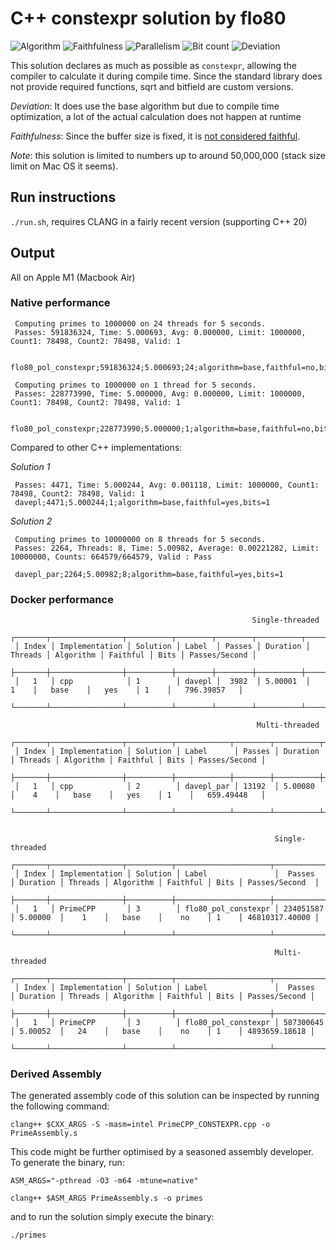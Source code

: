 # C++ constexpr solution by flo80

![Algorithm](https://img.shields.io/badge/Algorithm-base-green)
![Faithfulness](https://img.shields.io/badge/Faithful-no-yellowgreen)
![Parallelism](https://img.shields.io/badge/Parallel-yes-green)
![Bit count](https://img.shields.io/badge/Bits-1-green)
![Deviation](https://img.shields.io/badge/Deviation-compile%20time-blue)

This solution declares as much as possible as `constexpr`, allowing the compiler to calculate it during compile time.
Since the standard library does not provide required functions, sqrt and bitfield are custom versions.

*Deviation*: It does use the base algorithm but due to compile time optimization, a lot of the actual calculation does not happen at runtime

*Faithfulness*: Since the buffer size is fixed, it is [not considered faithful](https://github.com/PlummersSoftwareLLC/Primes/pull/274).

*Note*: this solution is limited to numbers up to around 50,000,000 (stack size limit on Mac OS it seems).

## Run instructions

`./run.sh`, requires CLANG in a fairly recent version (supporting C++ 20)

## Output

All on Apple M1 (Macbook Air)

### Native performance

     Computing primes to 1000000 on 24 threads for 5 seconds.
     Passes: 591836324, Time: 5.000693, Avg: 0.000000, Limit: 1000000, Count1: 78498, Count2: 78498, Valid: 1

     flo80_pol_constexpr;591836324;5.000693;24;algorithm=base,faithful=no,bits=1

     Computing primes to 1000000 on 1 thread for 5 seconds.
     Passes: 228773990, Time: 5.000000, Avg: 0.000000, Limit: 1000000, Count1: 78498, Count2: 78498, Valid: 1

     flo80_pol_constexpr;228773990;5.000000;1;algorithm=base,faithful=no,bits=1

Compared to other C++ implementations:

*Solution 1*

     Passes: 4471, Time: 5.000244, Avg: 0.001118, Limit: 1000000, Count1: 78498, Count2: 78498, Valid: 1
     davepl;4471;5.000244;1;algorithm=base,faithful=yes,bits=1

*Solution 2*

     Computing primes to 10000000 on 8 threads for 5 seconds.
     Passes: 2264, Threads: 8, Time: 5.00982, Average: 0.00221282, Limit: 10000000, Counts: 664579/664579, Valid : Pass

     davepl_par;2264;5.00982;8;algorithm=base,faithful=yes,bits=1

### Docker performance

                                                          Single-threaded
     ┌───────┬────────────────┬──────────┬────────┬────────┬──────────┬─────────┬───────────┬──────────┬──────┬───────────────┐
     │ Index │ Implementation │ Solution │ Label  │ Passes │ Duration │ Threads │ Algorithm │ Faithful │ Bits │ Passes/Second │
     ├───────┼────────────────┼──────────┼────────┼────────┼──────────┼─────────┼───────────┼──────────┼──────┼───────────────┤
     │   1   │ cpp            │ 1        │ davepl │  3982  │ 5.00001  │    1    │   base    │   yes    │ 1    │   796.39857   │
     └───────┴────────────────┴──────────┴────────┴────────┴──────────┴─────────┴───────────┴──────────┴──────┴───────────────┘

                                                           Multi-threaded
     ┌───────┬────────────────┬──────────┬────────────┬────────┬──────────┬─────────┬───────────┬──────────┬──────┬───────────────┐
     │ Index │ Implementation │ Solution │ Label      │ Passes │ Duration │ Threads │ Algorithm │ Faithful │ Bits │ Passes/Second │
     ├───────┼────────────────┼──────────┼────────────┼────────┼──────────┼─────────┼───────────┼──────────┼──────┼───────────────┤
     │   1   │ cpp            │ 2        │ davepl_par │ 13192  │ 5.00080  │    4    │   base    │   yes    │ 1    │   659.49448   │
     └───────┴────────────────┴──────────┴────────────┴────────┴──────────┴─────────┴───────────┴──────────┴──────┴───────────────┘


                                                               Single-threaded
     ┌───────┬────────────────┬──────────┬─────────────────────┬───────────┬──────────┬─────────┬───────────┬──────────┬──────┬────────────────┐
     │ Index │ Implementation │ Solution │ Label               │  Passes   │ Duration │ Threads │ Algorithm │ Faithful │ Bits │ Passes/Second  │
     ├───────┼────────────────┼──────────┼─────────────────────┼───────────┼──────────┼─────────┼───────────┼──────────┼──────┼────────────────┤
     │   1   │ PrimeCPP       │ 3        │ flo80_pol_constexpr │ 234051587 │ 5.00000  │    1    │   base    │    no    │ 1    │ 46810317.40000 │
     └───────┴────────────────┴──────────┴─────────────────────┴───────────┴──────────┴─────────┴───────────┴──────────┴──────┴────────────────┘

                                                               Multi-threaded
     ┌───────┬────────────────┬──────────┬─────────────────────┬───────────┬──────────┬─────────┬───────────┬──────────┬──────┬───────────────┐
     │ Index │ Implementation │ Solution │ Label               │  Passes   │ Duration │ Threads │ Algorithm │ Faithful │ Bits │ Passes/Second │
     ├───────┼────────────────┼──────────┼─────────────────────┼───────────┼──────────┼─────────┼───────────┼──────────┼──────┼───────────────┤
     │   1   │ PrimeCPP       │ 3        │ flo80_pol_constexpr │ 587300645 │ 5.00052  │   24    │   base    │    no    │ 1    │ 4893659.18618 │
     └───────┴────────────────┴──────────┴─────────────────────┴───────────┴──────────┴─────────┴───────────┴──────────┴──────┴───────────────┘

### Derived Assembly

The generated assembly code of this solution can be inspected by running the following command:

```shell
clang++ $CXX_ARGS -S -masm=intel PrimeCPP_CONSTEXPR.cpp -o PrimeAssembly.s
```

This code might be further optimised by a seasoned assembly developer. To generate the binary, run:

```shell
ASM_ARGS="-pthread -O3 -m64 -mtune=native"

clang++ $ASM_ARGS PrimeAssembly.s -o primes
```

and to run the solution simply execute the binary:

```shell
./primes
```